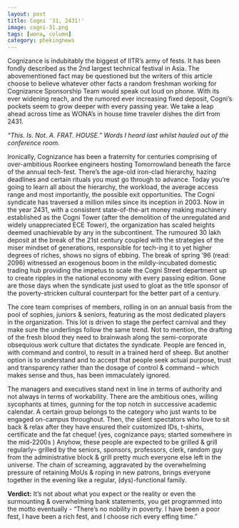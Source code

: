 ```yaml
---
layout: post
title: Cogni '31, 2431!'
image: cogni-31.png
tags: [wona, column]
category: phekingnews
---
```


Cognizance is indubitably the biggest of IITR’s army of fests. It has been fondly described as the 2nd largest technical festival in Asia. The abovementioned fact may be questioned but the writers of this article choose to believe whatever other facts a random freshman working for Cognizance Sponsorship Team would speak out loud on phone. With its ever widening reach, and the rumored ever increasing fixed deposit, Cogni’s pockets seem to grow deeper with every passing year. We take
a leap ahead across time as WONA’s in house time traveler dishes the dirt from 2431.

_“This. Is. Not. A. FRAT. HOUSE.” Words I heard last whilst hauled out of the conference room._
   
Ironically, Cognizance has been a fraternity for centuries comprising of over-ambitious Roorkee engineers hosting Tomorrowland beneath the farce of the annual tech-fest. There’s the age-old iron-clad hierarchy, hazing deadlines and certain rituals you must go through to advance. Today you’re going to learn all about the hierarchy, the workload, the average access range and most importantly, the possible exit opportunities. The Cogni syndicate has traversed a million miles since its inception in 2003. Now in the year 2431, with a consistent state-of-the-art money making machinery established as the Cogni Tower (after the demolition of the unregulated and widely unappreciated ECE Tower), the organization has scaled heights deemed unachievable by any in the subcontinent. The rumoured 30 lakh deposit at the break of the 21st century coupled with the strategies of the miser mindset of generations, responsible for tech-ing it to yet higher degrees of riches, shows no signs of ebbing. The break of spring ’96 (read: 2096) witnessed an exogenous boom in the mildly-incubated domestic trading hub providing the impetus to scale the Cogni Street department up to create ripples in the national economy with every passing edition. Gone are those days when the syndicate just used to gloat as the title sponsor of the poverty-stricken cultural counterpart for the better part of a century.
    
The core team comprises of members, rolling in on an annual basis from the pool of sophies, juniors & seniors, featuring as the most dedicated players in the organization. This lot is driven to stage the perfect carnival and they make sure the underlings follow the same trend. Not to mention, the drafting of the fresh blood they need to brainwash along the semi-corporate obsequious work culture that dictates the syndicate. People are fenced in, with command and control, to result in a trained herd of sheep. But another option is to understand and to accept that people seek actual purpose, trust and transparency rather than the dosage of control & command – which makes sense and thus, has been immaculately ignored.
     
The managers and executives stand next in line in terms of authority and not always in terms of workability. There are the ambitious ones, willing sycophants at times, gunning for the top notch in successive academic calendar. A certain group belongs to the category who just wants to be engaged on-campus throughout. Then, the silent spectators who love to sit back & relax after they have ensured their customized IDs, t-shirts, certificate and the fat cheque! (yes, cognizance pays; started somewhere in the mid-2200s ) Anyhow, these people are expected to be grilled & grill regularly– grilled by the seniors, sponsors, professors, clerk, random guy from the administrative block & grill pretty much everyone else left in the universe. The chain of screaming, aggravated by the overwhelming pressure of retaining MoUs & roping in new patrons, brings everyone together in the evening like a regular, (dys)-functional family.
      
       
__Verdict:__ It’s not about what you expect or the reality or even the surmounting & overwhelming bank statements, you get programmed into the motto eventually - “There’s no nobility in poverty. I have been a poor fest, I have been a rich fest, and I choose rich every effing time.”

